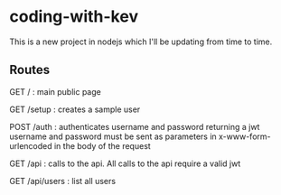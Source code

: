 # coding-with-kev

This is a new project in nodejs which I'll be updating from time to time.

## Routes

GET / : main public page

GET /setup : creates a sample user

POST /auth : authenticates username and password returning a jwt
  username and password must be sent as parameters in x-www-form-urlencoded in the body of the request

GET /api : calls to the api. All calls to the api require a valid jwt

GET /api/users : list all users
